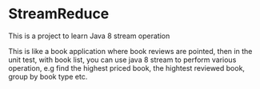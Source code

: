 # StreamReduce
This is a project to learn Java 8 stream operation

This is like a book application where book reviews are pointed, then in the unit test, with book list, you can use java 8 stream to perform various operation, e.g 
find the highest priced book, the hightest reviewed book, group by book type etc. 
